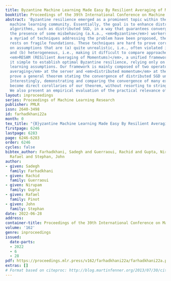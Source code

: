 ```yaml
---
title: Byzantine Machine Learning Made Easy By Resilient Averaging of Momentums
booktitle: Proceedings of the 39th International Conference on Machine Learning
abstract: 'Byzantine resilience emerged as a prominent topic within the distributed
  machine learning community. Essentially, the goal is to enhance distributed optimization
  algorithms, such as distributed SGD, in a way that guarantees convergence despite
  the presence of some misbehaving (a.k.a., <em>Byzantine</em>) workers. Although
  a myriad of techniques addressing the problem have been proposed, the field arguably
  rests on fragile foundations. These techniques are hard to prove correct and rely
  on assumptions that are (a) quite unrealistic, i.e., often violated in practice,
  and (b) heterogeneous, i.e., making it difficult to compare approaches. We present
  <em>RESAM (RESilient Averaging of Momentums)</em>, a unified framework that makes
  it simple to establish optimal Byzantine resilience, relying only on standard machine
  learning assumptions. Our framework is mainly composed of two operators: <em>resilient
  averaging</em> at the server and <em>distributed momentum</em> at the workers. We
  prove a general theorem stating the convergence of distributed SGD under RESAM.
  Interestingly, demonstrating and comparing the convergence of many existing techniques
  become direct corollaries of our theorem, without resorting to stringent assumptions.
  We also present an empirical evaluation of the practical relevance of RESAM.'
layout: inproceedings
series: Proceedings of Machine Learning Research
publisher: PMLR
issn: 2640-3498
id: farhadkhani22a
month: 0
tex_title: "{B}yzantine Machine Learning Made Easy By Resilient Averaging of Momentums"
firstpage: 6246
lastpage: 6283
page: 6246-6283
order: 6246
cycles: false
bibtex_author: Farhadkhani, Sadegh and Guerraoui, Rachid and Gupta, Nirupam and Pinot,
  Rafael and Stephan, John
author:
- given: Sadegh
  family: Farhadkhani
- given: Rachid
  family: Guerraoui
- given: Nirupam
  family: Gupta
- given: Rafael
  family: Pinot
- given: John
  family: Stephan
date: 2022-06-28
address:
container-title: Proceedings of the 39th International Conference on Machine Learning
volume: '162'
genre: inproceedings
issued:
  date-parts:
  - 2022
  - 6
  - 28
pdf: https://proceedings.mlr.press/v162/farhadkhani22a/farhadkhani22a.pdf
extras: []
# Format based on citeproc: http://blog.martinfenner.org/2013/07/30/citeproc-yaml-for-bibliographies/
---
```

